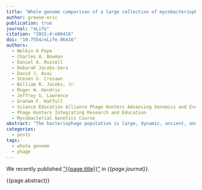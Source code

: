 ```yaml
---
title: "Whole genome comparison of a large collection of mycobacteriophages reveals a continuum of phage genetic diversity"
author: greene-eric
publication: true
journal: "eLife"
citation: "2015;4:e06416"
doi: "10.7554/eLife.06416"
authors:
  - Welkin H Pope
  - Charles A. Bowman
  - Daniel A. Russell
  - Deborah Jacobs-Sera
  - David J. Asai
  - Steven G. Cresawn
  - William R. Jacobs, Jr.
  - Roger W. Hendrix
  - Jeffrey G. Lawrence
  - Graham F. Hatfull
  - Science Education Alliance Phage Hunters Advancing Genomics and Evolutionary Science
  - Phage Hunters Integrating Research and Education
  - Mycobacterial Genetics Course
abstract: "The bacteriophage population is large, dynamic, ancient, and genetically diverse. Limited genomic information shows that phage genomes are mosaic, and the genetic architecture of phage populations remains ill-defined. To understand the population structure of phages infecting a single host strain, we isolated, sequenced, and compared 627 phages of *Mycobacterium smegmatis*. Their genetic diversity is considerable, and there are 28 distinct genomic types (clusters) with related nucleotide sequences. However, amino acid sequence comparisons show pervasive genomic mosaicism, and quantification of inter-cluster and intra-cluster relatedness reveals a continuum of genetic diversity, albeit with uneven representation of different phages. Furthermore, rarefaction analysis shows that the mycobacteriophage population is not closed, and there is a constant influx of genes from other sources. Phage isolation and analysis was performed by a large consortium of academic institutions, illustrating the substantial benefits of a disseminated, structured program involving large numbers of freshman undergraduates in scientific discovery."
categories:
  - posts
tags:
  - whole genome
  - phage
---
```


We recently published ["{{page.title}}"](https://doi.org/{{page.doi}}) in *{{page.journal}}*.

{{page.abstract}}
